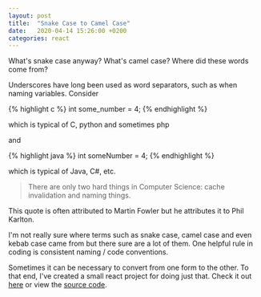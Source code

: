 ```yaml
---
layout: post
title:  "Snake Case to Camel Case"
date:   2020-04-14 15:26:00 +0200
categories: react
---
```

What's snake case anyway? What's camel case? Where did these words come from?

Underscores have long been used as word separators, such as when naming variables. Consider

{% highlight c %}
int some_number = 4;
{% endhighlight %}

which is typical of C, python and sometimes php

and 

{% highlight java %}
int someNumber = 4;
{% endhighlight %}

which is typical of Java, C#, etc.

> There are only two hard things in Computer Science: cache invalidation and naming things.

This quote is often attributed to Martin Fowler but he attributes it to Phil Karlton.

I'm not really sure where terms such as snake case, camel case and even kebab case came from but there sure are a lot of them. One helpful rule in coding is consistent naming / code conventions.

Sometimes it can be necessary to convert from one form to the other. To that end, I've created a small react project for doing just that. Check it out [here](https://wrburnham.github.io/etc/snake-to-camel) or view the [source code](https://github.com/wrburnham/snake-to-camel).
